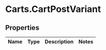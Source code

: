 # Carts.CartPostVariant

## Properties
Name | Type | Description | Notes
------------ | ------------- | ------------- | -------------
